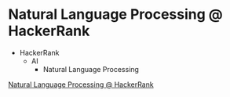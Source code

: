 # Natural Language Processing @ HackerRank

- HackerRank
  - AI
    - Natural Language Processing

[Natural Language Processing @ HackerRank](https://www.hackerrank.com/domains/ai/nlp)